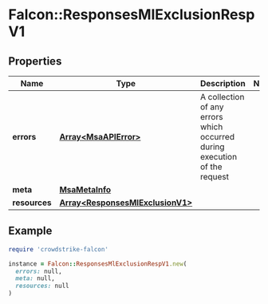 # Falcon::ResponsesMlExclusionRespV1

## Properties

| Name | Type | Description | Notes |
| ---- | ---- | ----------- | ----- |
| **errors** | [**Array&lt;MsaAPIError&gt;**](MsaAPIError.md) | A collection of any errors which occurred during execution of the request |  |
| **meta** | [**MsaMetaInfo**](MsaMetaInfo.md) |  |  |
| **resources** | [**Array&lt;ResponsesMlExclusionV1&gt;**](ResponsesMlExclusionV1.md) |  |  |

## Example

```ruby
require 'crowdstrike-falcon'

instance = Falcon::ResponsesMlExclusionRespV1.new(
  errors: null,
  meta: null,
  resources: null
)
```

